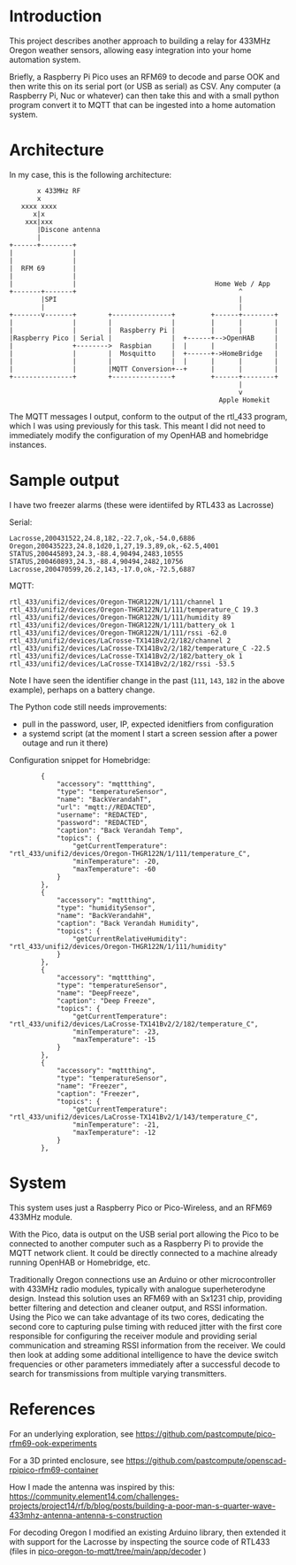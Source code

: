 # Introduction

This project describes another approach to building a relay for 433MHz Oregon weather sensors,
allowing easy integration into your home automation system.

Briefly, a Raspberry Pi Pico uses an RFM69 to decode and parse OOK and then write this on its serial port (or USB as serial) as CSV.  Any computer (a Raspberry Pi, Nuc or whatever) can then take this and with a small python program convert it to MQTT that can be ingested into a home automation system.

# Architecture

In my case, this is the following architecture:

```
       x 433MHz RF
       x
   xxxx xxxx
      x|x
    xxx|xxx
       |Discone antenna
       |
+------+--------+
|               |
|               |
|  RFM 69       |
|               |
|               |                                   Home Web / App
+-------+-------+                                         ^
        |SPI                                              |
        |                                                 |
+-------v-------+        +---------------+         +------+--------+
|               |        |               |         |      |        |
|               |        |  Raspberry Pi |         |      |        |
|Raspberry Pico | Serial |               |  +------+-->OpenHAB     |
|               +-------->  Raspbian     |  |      |               |
|               |        |  Mosquitto    |  +------+->HomeBridge   |
|               |        |               |  |      |      |        |
|               |        |MQTT Conversion+--+      |      |        |
+---------------+        +---------------+         +------+--------+
                                                          |
                                                          v
                                                     Apple Homekit
```

The MQTT messages I output, conform to the output of the rtl_433 program, which I was using previously for this task.
This meant I did not need to immediately modify the configuration of my OpenHAB and homebridge instances.

# Sample output

I have two freezer alarms (these were identiifed by RTL433 as Lacrosse)

Serial:
```
Lacrosse,200431522,24.8,182,-22.7,ok,-54.0,6886
Oregon,200435223,24.8,1d20,1,27,19.3,89,ok,-62.5,4001
STATUS,200445893,24.3,-88.4,90494,2483,10555
STATUS,200460893,24.3,-88.4,90494,2482,10756
Lacrosse,200470599,26.2,143,-17.0,ok,-72.5,6887
```

MQTT:
```
rtl_433/unifi2/devices/Oregon-THGR122N/1/111/channel 1
rtl_433/unifi2/devices/Oregon-THGR122N/1/111/temperature_C 19.3
rtl_433/unifi2/devices/Oregon-THGR122N/1/111/humidity 89
rtl_433/unifi2/devices/Oregon-THGR122N/1/111/battery_ok 1
rtl_433/unifi2/devices/Oregon-THGR122N/1/111/rssi -62.0
rtl_433/unifi2/devices/LaCrosse-TX141Bv2/2/182/channel 2
rtl_433/unifi2/devices/LaCrosse-TX141Bv2/2/182/temperature_C -22.5
rtl_433/unifi2/devices/LaCrosse-TX141Bv2/2/182/battery_ok 1
rtl_433/unifi2/devices/LaCrosse-TX141Bv2/2/182/rssi -53.5
```

Note I have seen the identifier change in the past (`111`, `143`, `182` in the above example), perhaps on a battery change.

The Python code still needs improvements:
- pull in the password, user, IP, expected idenitfiers from configuration
- a systemd script (at the moment I start a screen session after a power outage and run it there)

Configuration snippet for Homebridge:
```
        {
            "accessory": "mqttthing",
            "type": "temperatureSensor",
            "name": "BackVerandahT",
            "url": "mqtt://REDACTED",
            "username": "REDACTED",
            "password": "REDACTED",
            "caption": "Back Verandah Temp",
            "topics": {
                "getCurrentTemperature": "rtl_433/unifi2/devices/Oregon-THGR122N/1/111/temperature_C",
                "minTemperature": -20,
                "maxTemperature": -60
            }
        },
        {
            "accessory": "mqttthing",
            "type": "humiditySensor",
            "name": "BackVerandahH",
            "caption": "Back Verandah Humidity",
            "topics": {
                "getCurrentRelativeHumidity": "rtl_433/unifi2/devices/Oregon-THGR122N/1/111/humidity"
            }
        },
        {
            "accessory": "mqttthing",
            "type": "temperatureSensor",
            "name": "DeepFreeze",
            "caption": "Deep Freeze",
            "topics": {
                "getCurrentTemperature": "rtl_433/unifi2/devices/LaCrosse-TX141Bv2/2/182/temperature_C",
                "minTemperature": -23,
                "maxTemperature": -15
            }
        },
        {
            "accessory": "mqttthing",
            "type": "temperatureSensor",
            "name": "Freezer",
            "caption": "Freezer",
            "topics": {
                "getCurrentTemperature": "rtl_433/unifi2/devices/LaCrosse-TX141Bv2/1/143/temperature_C",
                "minTemperature": -21,
                "maxTemperature": -12
            }
        },
```

# System 

This system uses just a Raspberry Pico or Pico-Wireless, and an RFM69 433MHz module.

With the Pico, data is output on the USB serial port allowing the Pico to be connected to another computer such as a Raspberry Pi to provide the MQTT network client. It could be directly connected to a machine already running OpenHAB or Homebridge, etc.

Traditionally Oregon connections use an Arduino or other microcontroller with 433MHz radio modules, typically with analogue superheterodyne design. Instead this solution uses an RFM69 with an Sx1231 chip, providing better filtering and detection and cleaner output, and RSSI information. Using the Pico we can take advantage of its two cores, dedicating the second core to capturing pulse timing with reduced jitter with the first core responsible for configuring the receiver module and providing serial communication and streaming RSSI information from the receiver.  We could then look at adding some additional intelligence to have the device switch frequencies or other parameters immediately after a successful decode to search for transmissions from multiple varying transmitters.

# References

For an underlying exploration, see https://github.com/pastcompute/pico-rfm69-ook-experiments

For a 3D printed enclosure, see https://github.com/pastcompute/openscad-rpipico-rfm69-container

How I made the antenna was inspired by this: https://community.element14.com/challenges-projects/project14/rf/b/blog/posts/building-a-poor-man-s-quarter-wave-433mhz-antenna-antenna-s-construction

For decoding Oregon I modified an existing Arduino library, then extended it with support for the Lacrosse by inspecting the source code of RTL433 (files in [pico-oregon-to-mqtt/tree/main/app/decoder]() )
